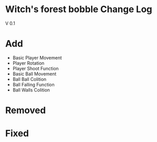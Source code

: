 # Witch's forest bobble Change Log
 V 0.1
# Add
- Basic Player Movement
- Player Rotation
- Player Shoot Function
- Basic Ball Movement
- Ball Ball Colition
- Ball Falling Function
- Ball Walls Colition 
# Removed
# Fixed
